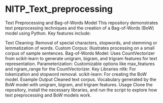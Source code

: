 # NlTP_Text_preprocessing

Text Preprocessing and Bag-of-Words Model
This repository demonstrates text preprocessing techniques and the creation of a Bag-of-Words (BoW) model using Python. Key features include:

Text Cleaning: Removal of special characters, stopwords, and stemming or lemmatization of words.
Custom Corpus: Illustrates processing on a small corpus of sample sentences.
Bag-of-Words Model: Uses CountVectorizer from scikit-learn to generate unigram, bigram, and trigram features for text representation.
Parameterization: Customizable options like max_features and ngram_range for the CountVectorizer.
Key Libraries
nltk: For tokenization and stopword removal.
scikit-learn: For creating the BoW model.
Example Output
Cleaned text corpus.
Vocabulary generated by the BoW model with unigram, bigram, and trigram features.
Usage
Clone the repository, install the necessary libraries, and run the script to explore how text preprocessing and BoW models work.
